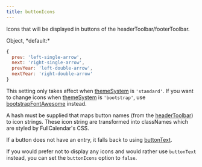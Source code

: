 ```yaml
---
title: buttonIcons
---
```


Icons that will be displayed in buttons of the headerToolbar/footerToolbar.

<div class='spec' markdown='1'>
Object, *default:*

```js
{
  prev: 'left-single-arrow',
  next: 'right-single-arrow',
  prevYear: 'left-double-arrow',
  nextYear: 'right-double-arrow'
}
```
</div>

This setting only takes affect when [themeSystem](themeSystem) is `'standard'`. If you want to change icons when [themeSystem](themeSystem) is `'bootstrap'`, use [bootstrapFontAwesome](bootstrapFontAwesome) instead.

A hash must be supplied that maps button names (from the [headerToolbar](headerToolbar)) to icon strings. These icon string are transformed into classNames which are styled by FullCalendar's CSS.

If a button does not have an entry, it falls back to using [buttonText](buttonText).

If you would prefer not to display any icons and would rather use `buttonText` instead, you can set the `buttonIcons` option to `false`.
